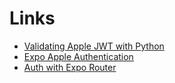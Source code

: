 # Links

- [Validating Apple JWT with Python](https://gist.github.com/davidhariri/b053787aabc9a8a9cc0893244e1549fe)
- [Expo Apple Authentication](https://docs.expo.dev/versions/latest/sdk/apple-authentication/)
- [Auth with Expo Router](https://docs.expo.dev/router/reference/authentication/#using-react-context-and-route-groups)
